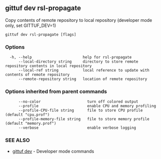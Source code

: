 ## gittuf dev rsl-propagate

Copy contents of remote repository to local repository (developer mode only, set GITTUF_DEV=1)

```
gittuf dev rsl-propagate [flags]
```

### Options

```
  -h, --help                       help for rsl-propagate
      --local-directory string     directory to store remote repository contents in local repository
      --local-ref string           local reference to update with contents of remote repository
      --remote-repository string   location of remote repository
```

### Options inherited from parent commands

```
      --no-color                     turn off colored output
      --profile                      enable CPU and memory profiling
      --profile-CPU-file string      file to store CPU profile (default "cpu.prof")
      --profile-memory-file string   file to store memory profile (default "memory.prof")
      --verbose                      enable verbose logging
```

### SEE ALSO

* [gittuf dev](gittuf_dev.md)	 - Developer mode commands


